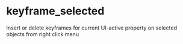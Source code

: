 # keyframe_selected
Insert or delete keyframes for current UI-active property on selected objects  from right click menu
